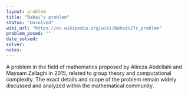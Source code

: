 ```yaml
---
layout: problem
title: "Babai's problem"
status: "Unsolved"
wiki_url: "https://en.wikipedia.org/wiki/Babai%27s_problem"
problem_posed: ""
date_solved:
solver:
notes:
---
```

A problem in the field of mathematics proposed by Alireza Abdollahi and Maysam Zallaghi in 2015, related to group theory and computational complexity. The exact details and scope of the problem remain widely discussed and analyzed within the mathematical community.